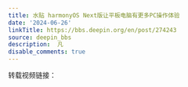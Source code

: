 ```yaml
---
title: 水贴 harmonyOS Next版让平板电脑有更多PC操作体验
date: '2024-06-26'
linkTitle: https://bbs.deepin.org/en/post/274243
source: deepin_bbs
description:  凡 
disable_comments: true
---
```

转载视频链接：

